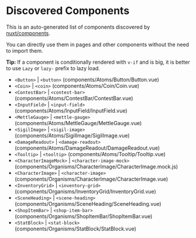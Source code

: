 # Discovered Components

This is an auto-generated list of components discovered by [nuxt/components](https://github.com/nuxt/components).

You can directly use them in pages and other components without the need to import them.

**Tip:** If a component is conditionally rendered with `v-if` and is big, it is better to use `Lazy` or `lazy-` prefix to lazy load.

- `<Button>` | `<button>` (components/Atoms/Button/Button.vue)
- `<Coin>` | `<coin>` (components/Atoms/Coin/Coin.vue)
- `<ContestBar>` | `<contest-bar>` (components/Atoms/ContestBar/ContestBar.vue)
- `<InputField>` | `<input-field>` (components/Atoms/InputField/InputField.vue)
- `<MettleGauge>` | `<mettle-gauge>` (components/Atoms/MettleGauge/MettleGauge.vue)
- `<SigilImage>` | `<sigil-image>` (components/Atoms/SigilImage/SigilImage.vue)
- `<DamageReadout>` | `<damage-readout>` (components/Atoms/DamageReadout/DamageReadout.vue)
- `<Tooltip>` | `<tooltip>` (components/Atoms/Tooltip/Tooltip.vue)
- `<CharacterImageMock>` | `<character-image-mock>` (components/Organisms/CharacterImage/CharacterImage.mock.js)
- `<CharacterImage>` | `<character-image>` (components/Organisms/CharacterImage/CharacterImage.vue)
- `<InventoryGrid>` | `<inventory-grid>` (components/Organisms/InventoryGrid/InventoryGrid.vue)
- `<SceneHeading>` | `<scene-heading>` (components/Organisms/SceneHeading/SceneHeading.vue)
- `<ShopItemBar>` | `<shop-item-bar>` (components/Organisms/ShopItemBar/ShopItemBar.vue)
- `<StatBlock>` | `<stat-block>` (components/Organisms/StatBlock/StatBlock.vue)
